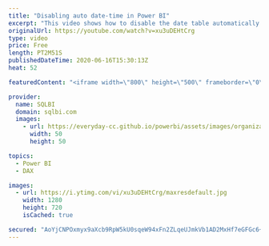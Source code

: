 ```yaml
---
title: "Disabling auto date-time in Power BI"
excerpt: "This video shows how to disable the date table automatically created by Power BI. Article and download: https://sql.bi/137706"
originalUrl: https://youtube.com/watch?v=xu3uDEHtCrg
type: video
price: Free
length: PT2M51S
publishedDateTime: 2020-06-16T15:30:13Z
heat: 52

featuredContent: "<iframe width=\"800\" height=\"500\" frameborder=\"0\" src=\"https://www.youtube.com/embed/xu3uDEHtCrg\" allow=\"accelerometer; autoplay; encrypted-media; gyroscope; picture-in-picture\" allowfullscreen></iframe>"

provider:
  name: SQLBI
  domain: sqlbi.com
  images:
    - url: https://everyday-cc.github.io/powerbi/assets/images/organizations/sqlbi.com-50x50.jpg
      width: 50
      height: 50

topics:
  - Power BI
  - DAX

images:
  - url: https://i.ytimg.com/vi/xu3uDEHtCrg/maxresdefault.jpg
    width: 1280
    height: 720
    isCached: true

secured: "AoYjCNPOxmyx9aXcb9RpW5kU0sqeW94xFn2ZLqeUJmkVb1AD2MxHf7eGFGc6+TTV4lhzKIc1IaMmhd51xLgVgODSTeTT/2PB1OUxAkzxVQPo6xns13YYp3HzDWzGayNa/imoybDzTryeiqbU9KNQpD6kPa1y6C2vxtUaeW2HNZuakdu5sG31R0mwpFQ76BgJfBiNDr+rl0EM6GUn7hbnzHKeMU1G1QNhDnOwrFaTCVKOd9lirLtW6+gMMvHvpKQMvoqcu1p+ZH1xXHw1sz1v3KBPFi9mQR23PAHwHQTSO1qfSkQS+wUGuR5zfbtJ9HMxpTjz2hcSjMRhnyrXTh3pvAL/Cp1X2psUBwqa+ydgS2NZtijmy0OftJkfPXq4yTCx2cnIGQGaWs6EQZnNApm+VFMmUMCG2bMVXqVqCXfy4Ro=;L2R8Y2HUPNsXhdbs9Wg9tA=="
---
```


